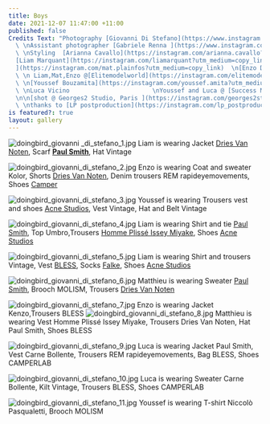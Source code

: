 ```yaml
---
title: Boys
date: 2021-12-07 11:47:00 +11:00
published: false
Credits Text: "Photography [Giovanni Di Stefano](https://www.instagram.com/__giovanni__di__stefano/?hl=en)
  \ \nAssistant photographer [Gabriele Renna ](https://www.instagram.com/gbrlrnn/?hl=en)
  \ \nStyling  [Arianna Cavallo](https://instagram.com/arianna.cavallo?utm_medium=copy_link)\n\nModels
  [Liam Marquant](https://instagram.com/liamarquant?utm_medium=copy_link)  \n[ Matplainfosse
  ](https://instagram.com/mat.plainfos?utm_medium=copy_link)  \n[Enzo Dobrowolski](https://instagram.com/nzzooh?utm_medium=copy_link)
  \ \n Liam,Mat,Enzo @[Elitemodelworld](https://instagram.com/elitemodelworld?utm_medium=copy_link)
  \ \n[Youssef Bouzamita](https://instagram.com/youssef.amita?utm_medium=copy_link)
  \ \nLuca Vicino                       \nYoussef and Luca @ [Success Models](https://instagram.com/successmodels?utm_medium=copy_link)
  \n\n[shot @ Georges2 Studio, Paris ](https://instagram.com/georges2studio?utm_medium=copy_link)
  \ \nthanks to [LP postproduction](https://instagram.com/lp_postproduction?utm_medium=copy_link) "
is featured?: true
layout: gallery
---
```


![doingbird_giovanni _di_stefano_1.jpg](/uploads/doingbird_giovanni%20_di_stefano_1.jpg)
Liam is wearing Jacket [Dries Van Noten](https://www.instagram.com/driesvannoten/), Scarf [**Paul Smith**](https://www.instagram.com/paulsmithdesign/), Hat Vintage

![doingbird_giovanni_di_stefano_2.jpg](/uploads/doingbird_giovanni_di_stefano_2.jpg)
Enzo is wearing Coat and sweater Kolor, Shorts [Dries Van Noten](https://www.instagram.com/driesvannoten/), Denim trousers REM rapideyemovements, Shoes [Camper](https://www.instagram.com/camper/)

![doingbird_giovanni_di_stefano_3.jpg](/uploads/doingbird_giovanni_di_stefano_3.jpg)
Youssef is wearing Trousers vest and shoes [Acne Studios](https://www.instagram.com/acnestudios/), Vest Vintage, Hat and Belt Vintage

![doingbird_giovanni_di_stefano_4.jpg](/uploads/doingbird_giovanni_di_stefano_4.jpg)
Liam is wearing Shirt and tie [Paul Smith](https://www.instagram.com/paulsmithdesign/), Top Umbro,Trousers [Homme Plissé Issey Miyake](https://www.instagram.com/hommeplisse_isseymiyake/), Shoes [Acne Studios](https://www.instagram.com/acnestudios/)

![doingbird_giovanni_di_stefano_5.jpg](/uploads/doingbird_giovanni_di_stefano_5.jpg)
Liam is wearing Shirt and trousers Vintage, Vest [BLESS](https://www.instagram.com/bless_service/?hl=undefined), Socks [Falke](https://www.instagram.com/falke/), Shoes [Acne Studios](https://www.instagram.com/acnestudios/)

![doingbird_giovanni_di_stefano_6.jpg](/uploads/doingbird_giovanni_di_stefano_6.jpg)
Matthieu is wearing Sweater [Paul Smith](https://www.instagram.com/paulsmithdesign/), Brooch MOLISM, Trousers [Dries Van Noten](https://www.instagram.com/driesvannoten/)

![doingbird_giovanni_di_stefano_7.jpg](/uploads/doingbird_giovanni_di_stefano_7.jpg)
Enzo is wearing Jacket Kenzo,Trousers BLESS
![doingbird_giovanni_di_stefano_8.jpg](/uploads/doingbird_giovanni_di_stefano_8.jpg)
Matthieu is wearing Vest Homme Plissé Issey Miyake, Trousers Dries Van Noten, Hat Paul Smith, Shoes BLESS

![doingbird_giovanni_di_stefano_9.jpg](/uploads/doingbird_giovanni_di_stefano_9.jpg)
Luca is wearing Jacket Paul Smith, Vest Carne Bollente, Trousers REM rapideyemovements, Bag BLESS, Shoes CAMPERLAB

![doingbird_giovanni_di_stefano_10.jpg](/uploads/doingbird_giovanni_di_stefano_10.jpg)
Luca is wearing Sweater Carne Bollente, Kilt Vintage, Trousers BLESS, Shoes CAMPERLAB


![doingbird_giovanni_di_stefano_11.jpg](/uploads/doingbird_giovanni_di_stefano_11.jpg)
Youssef is wearing T-shirt Niccolò Pasqualetti, Brooch MOLISM